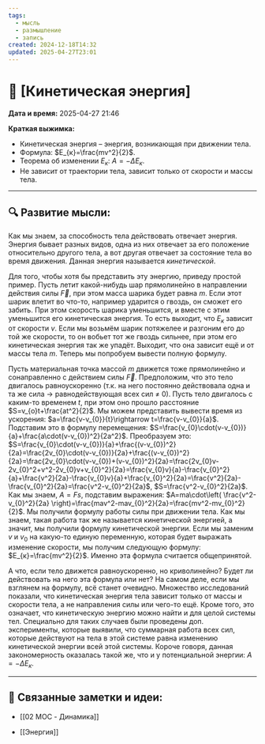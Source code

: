 ```yaml
---
tags:
  - мысль
  - размышление
  - запись
created: 2024-12-18T14:32
updated: 2025-04-27T23:01
---
```


# 💭  [Кинетическая энергия]

**Дата и время:** 2025-04-27 21:46

**Краткая выжимка:**
 - Кинетическая энергия – энергия, возникающая при движении тела.
 - Формула: $E_{к}=\frac{mv^2}{2}$.
 - Теорема об изменении $E_{к}$: $A=-\Delta E_{к}$.
 - Не зависит от траектории тела, зависит только от скорости и массы тела.

---

## 🔍 Развитие мысли:

Как мы знаем, за способность тела действовать отвечает энергия. Энергия бывает разных видов, одна из них отвечает за его положение относительно другого тела, а вот другая отвечает за состояние тела во время движения. Данная энергия называется *кинетической*.

Для того, чтобы хотя бы представить эту энергию, приведу простой пример. Пусть летит какой-нибудь шар прямолинейно в направлении действия силы $\vec{F}$, при этом масса шарика будет равна $m$. Если этот шарик влетит во что-то, например ударится о гвоздь, он сможет его забить. При этом скорость шарика уменьшится, и вместе с этим уменьшится его кинетическая энергия. То есть выходит, что $E_{к}$ зависит от скорости $v$.
Если мы возьмём шарик потяжелее и разгоним его до той же скорости, то он вобьет тот же гвоздь сильнее, при этом его кинетическая энергия так же упадёт. Выходит, что она зависит ещё и от массы тела $m$. Теперь мы попробуем вывести полную формулу.

Пусть материальная точка массой $m$ движется тоже прямолинейно и сонаправленно с действием силы $\vec{F}$. Предположим, что это тело двигалось равноускоренно (т.к. на него постоянно действовала одна и та же сила $\rightarrow$ равнодействующая всех сил $\neq$ 0). Пусть тело двигалось с каким-то временем $t$, при этом оно прошло расстояние $S=v_{o}t+\frac{at^2}{2}$. Мы можем представить вывести время из ускорения: $a=\frac{v-v_{0}}{t}\rightarrow t=\frac{v-v_{0}}{a}$. Подставим это в формулу перемещения: $S=\frac{v_{0}\cdot(v-v_{0})}{a}+\frac{a\cdot(v-v_{0})^2}{2a^2}$. Преобразуем это: $S=\frac{v_{0}\cdot(v-v_{0})}{a}+\frac{(v-v_{0})^2}{2a}=\frac{2v_{0}\cdot(v-v_{0})}{2a}+\frac{(v-v_{0})^2}{2a}=\frac{2v_{0}\cdot(v-v_{0})+(v-v_{0})^2}{2a}=\frac{2v_{0}v-2v_{0}^2+v^2-2v_{0}v+v_{0}^2}{2a}=\frac{v_{0}v}{a}-\frac{v_{0}^2}{a}+\frac{v^2}{2a}-\frac{v_{0}v}{a}+\frac{v_{0}^2}{2a}=\frac{v^2}{2a}-\frac{v_{0}^2}{2a}=\frac{v^2-v_{0}^2}{2a}$, $S=\frac{v^2-v_{0}^2}{2a}$. Как мы знаем, $A=Fs$, подставим выражения: $A=ma\cdot\left( \frac{v^2-v_{0}^2}{2a} \right)=\frac{mav^2-mav_{0}^2}{2a}=\frac{mv^2-mv_{0}^2}{2}$.
Мы получили формулу работы силы при движении тела. Как мы знаем, такая работа так же называется кинетической энергией, а значит, мы получили формулу кинетической энергии. Если мы заменим $v$ и $v_{0}$ на какую-то единую переменную, которая будет выражать изменение скорости, мы получим следующую формулу: $E_{к}=\frac{mv^2}{2}$. Именно эта формула считается общепринятой.

А что, если тело движется равноускоренно, но криволинейно? Будет ли действовать на него эта формула или нет? На самом деле, если мы взглянем на формулу, всё станет очевидно. Множество исследований показали, что кинетическая энергия тела зависит только от массы и скорости тела, а не направления силы или чего-то ещё. Кроме того, это означает, что кинетическую энергию можно найти и для целой системы тел. Специально для таких случаев были проведены доп. эксперименты, которые выявили, что суммарная работа всех сил, которые действуют на тела в этой системе равна изменению кинетической энергии всей этой системы. Короче говоря, данная закономерность оказалась такой же, что и у потенциальной энергии: $A=-\Delta E_{к}$.

---

## 🔄 Связанные заметки и идеи:

- [[02 MOC - Динамика]]

- [[Энергия]]



